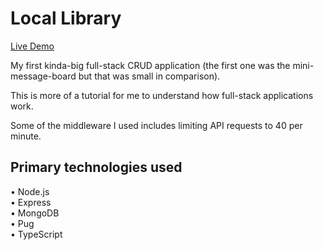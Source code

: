 # Local Library

[Live Demo](https://express-local-libraryy.adaptable.app)

My first kinda-big full-stack CRUD application (the first one was the mini-message-board but that was small in comparison).

This is more of a tutorial for me to understand how full-stack applications work.

Some of the middleware I used includes limiting API requests to 40 per minute.

## Primary technologies used

• Node.js
<br>
• Express
<br>
• MongoDB
<br>
• Pug
<br>
• TypeScript
